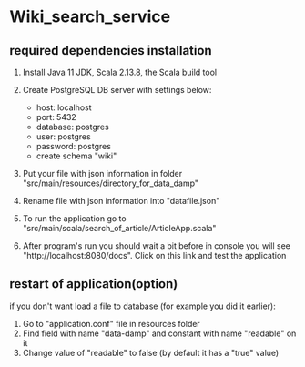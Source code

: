 # Wiki_search_service

## required dependencies installation
1) Install Java 11 JDK, Scala 2.13.8, the Scala build tool

2) Create PostgreSQL DB server with settings below:
    - host: localhost
    - port: 5432
    - database: postgres
    - user: postgres
    - password: postgres
    - create schema "wiki"
3) Put your file with json information in folder "src/main/resources/directory_for_data_damp" 
4) Rename file with json information into "datafile.json"
5) To run the application go to "src/main/scala/search_of_article/ArticleApp.scala"
6) After program's run you should wait a bit before in console you will see "http://localhost:8080/docs". Click on this link and test the application

## restart of application(option)
if you don't want load a file to database (for example you did it earlier):
1) Go to "application.conf" file in resources folder
2) Find field with name "data-damp" and constant with name "readable" on it
3) Change value of "readable" to false (by default it has a "true" value)